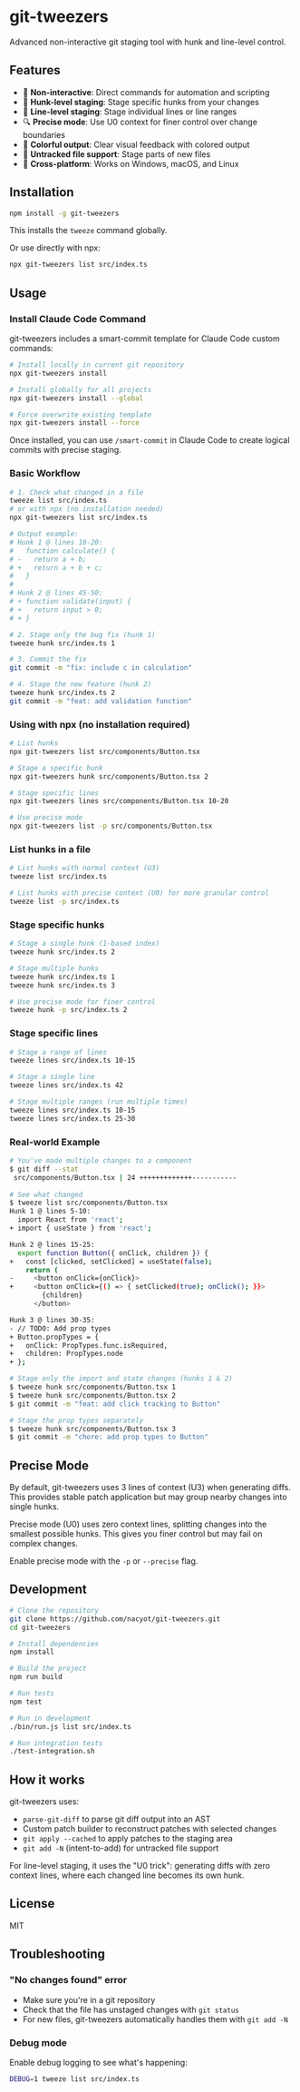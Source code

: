 # git-tweezers

Advanced non-interactive git staging tool with hunk and line-level control.

## Features

- 🚀 **Non-interactive**: Direct commands for automation and scripting
- 🎯 **Hunk-level staging**: Stage specific hunks from your changes
- 📏 **Line-level staging**: Stage individual lines or line ranges
- 🔍 **Precise mode**: Use U0 context for finer control over change boundaries
- 🌈 **Colorful output**: Clear visual feedback with colored output
- 📄 **Untracked file support**: Stage parts of new files
- 🔧 **Cross-platform**: Works on Windows, macOS, and Linux

## Installation

```bash
npm install -g git-tweezers
```

This installs the `tweeze` command globally.

Or use directly with npx:

```bash
npx git-tweezers list src/index.ts
```

## Usage

### Install Claude Code Command

git-tweezers includes a smart-commit template for Claude Code custom commands:

```bash
# Install locally in current git repository
npx git-tweezers install

# Install globally for all projects
npx git-tweezers install --global

# Force overwrite existing template
npx git-tweezers install --force
```

Once installed, you can use `/smart-commit` in Claude Code to create logical commits with precise staging.

### Basic Workflow

```bash
# 1. Check what changed in a file
tweeze list src/index.ts
# or with npx (no installation needed)
npx git-tweezers list src/index.ts

# Output example:
# Hunk 1 @ lines 10-20:
#   function calculate() {
# -   return a + b;
# +   return a + b + c;
#   }
# 
# Hunk 2 @ lines 45-50:
# + function validate(input) {
# +   return input > 0;
# + }

# 2. Stage only the bug fix (hunk 1)
tweeze hunk src/index.ts 1

# 3. Commit the fix
git commit -m "fix: include c in calculation"

# 4. Stage the new feature (hunk 2)
tweeze hunk src/index.ts 2
git commit -m "feat: add validation function"
```

### Using with npx (no installation required)

```bash
# List hunks
npx git-tweezers list src/components/Button.tsx

# Stage a specific hunk
npx git-tweezers hunk src/components/Button.tsx 2

# Stage specific lines
npx git-tweezers lines src/components/Button.tsx 10-20

# Use precise mode
npx git-tweezers list -p src/components/Button.tsx
```

### List hunks in a file

```bash
# List hunks with normal context (U3)
tweeze list src/index.ts

# List hunks with precise context (U0) for more granular control
tweeze list -p src/index.ts
```

### Stage specific hunks

```bash
# Stage a single hunk (1-based index)
tweeze hunk src/index.ts 2

# Stage multiple hunks
tweeze hunk src/index.ts 1
tweeze hunk src/index.ts 3

# Use precise mode for finer control
tweeze hunk -p src/index.ts 2
```

### Stage specific lines

```bash
# Stage a range of lines
tweeze lines src/index.ts 10-15

# Stage a single line
tweeze lines src/index.ts 42

# Stage multiple ranges (run multiple times)
tweeze lines src/index.ts 10-15
tweeze lines src/index.ts 25-30
```

### Real-world Example

```bash
# You've made multiple changes to a component
$ git diff --stat
 src/components/Button.tsx | 24 +++++++++++++-----------
 
# See what changed
$ tweeze list src/components/Button.tsx
Hunk 1 @ lines 5-10:
  import React from 'react';
+ import { useState } from 'react';

Hunk 2 @ lines 15-25:
  export function Button({ onClick, children }) {
+   const [clicked, setClicked] = useState(false);
    return (
-     <button onClick={onClick}>
+     <button onClick={() => { setClicked(true); onClick(); }}>
        {children}
      </button>

Hunk 3 @ lines 30-35:
- // TODO: Add prop types
+ Button.propTypes = {
+   onClick: PropTypes.func.isRequired,
+   children: PropTypes.node
+ };

# Stage only the import and state changes (hunks 1 & 2)
$ tweeze hunk src/components/Button.tsx 1
$ tweeze hunk src/components/Button.tsx 2
$ git commit -m "feat: add click tracking to Button"

# Stage the prop types separately
$ tweeze hunk src/components/Button.tsx 3
$ git commit -m "chore: add prop types to Button"
```

## Precise Mode

By default, git-tweezers uses 3 lines of context (U3) when generating diffs. This provides stable patch application but may group nearby changes into single hunks.

Precise mode (U0) uses zero context lines, splitting changes into the smallest possible hunks. This gives you finer control but may fail on complex changes.

Enable precise mode with the `-p` or `--precise` flag.

## Development

```bash
# Clone the repository
git clone https://github.com/nacyot/git-tweezers.git
cd git-tweezers

# Install dependencies
npm install

# Build the project
npm run build

# Run tests
npm test

# Run in development
./bin/run.js list src/index.ts

# Run integration tests
./test-integration.sh
```

## How it works

git-tweezers uses:
- `parse-git-diff` to parse git diff output into an AST
- Custom patch builder to reconstruct patches with selected changes
- `git apply --cached` to apply patches to the staging area
- `git add -N` (intent-to-add) for untracked file support

For line-level staging, it uses the "U0 trick": generating diffs with zero context lines, where each changed line becomes its own hunk.

## License

MIT

## Troubleshooting

### "No changes found" error
- Make sure you're in a git repository
- Check that the file has unstaged changes with `git status`
- For new files, git-tweezers automatically handles them with `git add -N`

### Debug mode
Enable debug logging to see what's happening:
```bash
DEBUG=1 tweeze list src/index.ts
```
